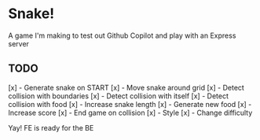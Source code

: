 # Snake!

A game I'm making to test out Github Copilot and play with an Express server

## TODO

[x] - Generate snake on START
[x] - Move snake around grid
[x] - Detect collision with boundaries
[x] - Detect collision with itself
[x] - Detect collision with food
[x] - Increase snake length
[x] - Generate new food
[x] - Increase score
[x] - End game on collision
[x] - Style
[x] - Change difficulty

Yay! FE is ready for the BE
